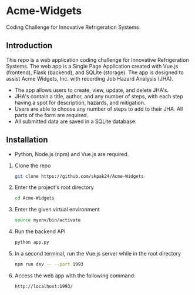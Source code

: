 # Acme-Widgets
Coding Challenge for Innovative Refrigeration Systems

## Introduction
This repo is a web application coding challenge for Innovative Refrigeration Systems. The web app is a Single Page Application created with Vue.js (frontend), Flask (backend), and SQLite (storage). The app is designed to assist Acme Widgets, Inc. with recording Job Hazard Analysis (JHA).

- The app allows users to create, view, update, and delete JHA's.
- JHA's contain a title, author, and any number of steps, with each step having a spot for description, hazards, and mitigation.
- Users are able to choose any number of steps to add to their JHA. All parts of the form are required.
- All submitted data are saved in a SQLite database.

## Installation

* Python, Node.js (npm) and Vue.js are required.

1. Clone the repo
   ```sh
   git clone https://github.com/skpak24/Acme-Widgets
   ```
2. Enter the project's root directory
   ```sh
   cd Acme-Widgets
   ```
3. Enter the given virtual environment
   ```sh
   source myenv/bin/activate
   ```
4. Run the backend API
   ```sh
   python app.py
   ```
5. In a second terminal, run the Vue.js server while in the root directory
   ```sh
   npm run dev -- --port 1993
   ```
6. Access the web app with the following command:
   ```sh
   http://localhost:1993/
   ```
